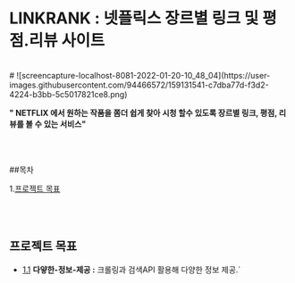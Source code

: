 # LINKRANK : 넷플릭스 장르별 링크 및 평점.리뷰 사이트
<br>
#
![screencapture-localhost-8081-2022-01-20-10_48_04](https://user-images.githubusercontent.com/94466572/159131541-c7dba77d-f3d2-4224-b3bb-5c5017821ce8.png)

**" NETFLIX 에서  원하는 작품을 쫌더 쉽게 찾아 시청 할수 있도록 장르별 링크, 평점, 리뷰를 볼 수 있는 서비스"**

<br><br>

##목차

1.[프로젝트 목표](#프로젝트-목표)

<br><br>

## 프로젝트 목표

<a name="프로젝트-목표--다얗한-정보-제공"></a><a name="1.1"></a>
  - [1.1](#프로젝트-목표--다얗한-정보-제공) **다얗한-정보-제공 :** 크롤링과 검색API 활용해 다양한 정보 제공.`
  
